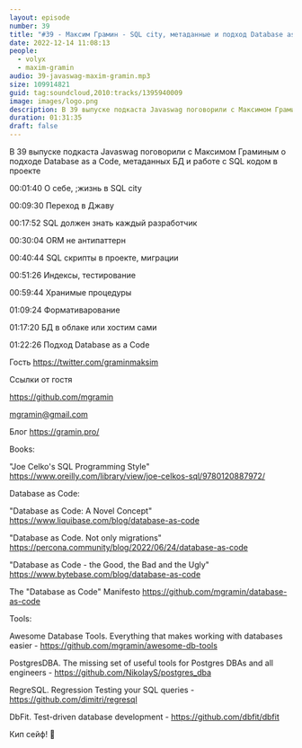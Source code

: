 ```yaml
---
layout: episode
number: 39
title: "#39 - Максим Грамин - SQL city, метаданные и подход Database as a Code"
date: 2022-12-14 11:08:13
people:
  - volyx
  - maxim-gramin
audio: 39-javaswag-maxim-gramin.mp3
size: 109914821
guid: tag:soundcloud,2010:tracks/1395940009
image: images/logo.png
description: В 39 выпуске подкаста Javaswag поговорили с Максимом Граминым о подходе Database as a Code, метаданных БД и работе с SQL кодом в проекте
duration: 01:31:35
draft: false
---
```


В 39 выпуске подкаста Javaswag поговорили с Максимом Граминым о подходе Database as a Code, метаданных БД и работе с SQL кодом в проекте



00:01:40 О себе, ;жизнь в SQL city

00:09:30 Переход в Джаву

00:17:52 SQL должен знать каждый разработчик

00:30:04 ORM не антипаттерн

00:40:44 SQL скрипты в проекте, миграции

00:51:26 Индексы, тестирование

00:59:44 Xранимые процедуры	

01:09:24 Формативарование

01:17:20 БД в облаке или хостим сами

01:22:26 Подход Database as a Code



Гость https://twitter.com/graminmaksim



Ссылки от гостя



https://github.com/mgramin

mgramin@gmail.com

Блог https://gramin.pro/



Books:

"Joe Celko's SQL Programming Style" https://www.oreilly.com/library/view/joe-celkos-sql/9780120887972/



Database as Code:

"Database as Code: A Novel Concept" https://www.liquibase.com/blog/database-as-code

"Database as Code. Not only migrations" https://percona.community/blog/2022/06/24/database-as-code

"Database as Code - the Good, the Bad and the Ugly" https://www.bytebase.com/blog/database-as-code

The "Database as Code" Manifesto https://github.com/mgramin/database-as-code



Tools:

Awesome Database Tools. Everything that makes working with databases easier - https://github.com/mgramin/awesome-db-tools

PostgresDBA. The missing set of useful tools for Postgres DBAs and all engineers - https://github.com/NikolayS/postgres_dba

RegreSQL. Regression Testing your SQL queries - https://github.com/dimitri/regresql

DbFit. Test-driven database development - https://github.com/dbfit/dbfit



Кип сейф! 🖖